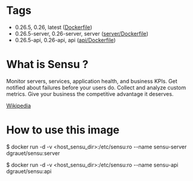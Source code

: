 # Tags
- 0.26.5, 0.26, latest ([Dockerfile](https://github.com/dgrauet/sensu/blob/master/Dockerfile))
- 0.26.5-server, 0.26-server, server ([server/Dockerfile](https://github.com/dgrauet/sensu/blob/master/server/Dockerfile))
- 0.26.5-api, 0.26-api, api ([api/Dockerfile](https://github.com/dgrauet/sensu/blob/master/api/Dockerfile))

# What is Sensu ?

Monitor servers, services, application health, and business KPIs. Get notified about failures before your users do. Collect and analyze custom metrics. Give your business the competitive advantage it deserves.

[Wikipedia](https://en.wikipedia.org/wiki/Sensu_%28computing%29)

# How to use this image

$ docker run -d  -v &lt;host&#95;sensu&#95;dir&gt;:/etc/sensu:ro --name sensu-server dgrauet/sensu:server

$ docker run -d  -v &lt;host&#95;sensu&#95;dir&gt;:/etc/sensu:ro --name sensu-api dgrauet/sensu:api
